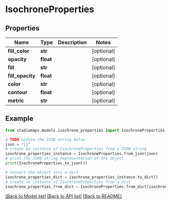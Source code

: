 # IsochroneProperties


## Properties

Name | Type | Description | Notes
------------ | ------------- | ------------- | -------------
**fill_color** | **str** |  | [optional] 
**opacity** | **float** |  | [optional] 
**fill** | **str** |  | [optional] 
**fill_opacity** | **float** |  | [optional] 
**color** | **str** |  | [optional] 
**contour** | **float** |  | [optional] 
**metric** | **str** |  | [optional] 

## Example

```python
from stadiamaps.models.isochrone_properties import IsochroneProperties

# TODO update the JSON string below
json = "{}"
# create an instance of IsochroneProperties from a JSON string
isochrone_properties_instance = IsochroneProperties.from_json(json)
# print the JSON string representation of the object
print(IsochroneProperties.to_json())

# convert the object into a dict
isochrone_properties_dict = isochrone_properties_instance.to_dict()
# create an instance of IsochroneProperties from a dict
isochrone_properties_from_dict = IsochroneProperties.from_dict(isochrone_properties_dict)
```
[[Back to Model list]](../README.md#documentation-for-models) [[Back to API list]](../README.md#documentation-for-api-endpoints) [[Back to README]](../README.md)


